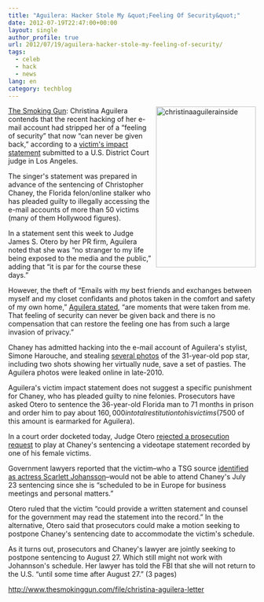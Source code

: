 ```yaml
---
title: "Aguilera: Hacker Stole My &quot;Feeling Of Security&quot;"
date: 2012-07-19T22:47:00+00:00
layout: single
author_profile: true
url: 2012/07/19/aguilera-hacker-stole-my-feeling-of-security/
tags:
  - celeb
  - hack
  - news
lang: en
category: techblog
---
```

<a href="http://lh3.ggpht.com/-HC3hh6zLYxQ/UAiHYfd5avI/AAAAAAAAGgw/AABD9wFTe8s/s1600-h/christinaaguilerainside%25255B19%25255D.jpg" target="_blank"><img title="christinaaguilerainside" border="0" alt="christinaaguilerainside" align="right" src="http://lh4.ggpht.com/-DNQhZEYNoVI/UAiHaV4eJOI/AAAAAAAAGg4/iVlGZtXhQj8/christinaaguilerainside_thumb%25255B13%25255D.jpg?imgmax=800" width="203" height="327" /></a><a href="http://www.thesmokinggun.com/documents/christina-aguilera-victim-letter-354671" target="_blank">The Smoking Gun</a>: Christina Aguilera contends that the recent hacking of her e-mail account had stripped her of a &#8220;feeling of security&#8221; that now &#8220;can never be given back,&#8221; according to a [victim's impact statement](http://www.thesmokinggun.com/file/christina-aguilera-letter?page=0) submitted to a U.S. District Court judge in Los Angeles. 

The singer's statement was prepared in advance of the sentencing of Christopher Chaney, the Florida felon/online stalker who has pleaded guilty to illegally accessing the e-mail accounts of more than 50 victims (many of them Hollywood figures). 

In a statement sent this week to Judge James S. Otero by her PR firm, Aguilera noted that she was &#8220;no stranger to my life being exposed to the media and the public,&#8221; adding that &#8220;it is par for the course these days.&#8221; 

However, the theft of &#8220;Emails with my best friends and exchanges between myself and my closet confidants and photos taken in the comfort and safety of my own home,&#8221; [Aguilera stated](http://www.thesmokinggun.com/file/christina-aguilera-letter?page=0), &#8220;are moments that were taken from me. That feeling of security can never be given back and there is no compensation that can restore the feeling one has from such a large invasion of privacy.&#8221; 

Chaney has admitted hacking into the e-mail account of Aguilera's stylist, Simone Harouche, and stealing [several photos](http://www.thesuperficial.com/some-christina-aguilera-pics-we-werent-supposed-to-see-12-2010) of the 31-year-old pop star, including two shots showing her virtually nude, save a set of pasties. The Aguilera photos were leaked online in late-2010. 

Aguilera's victim impact statement does not suggest a specific punishment for Chaney, who has pleaded guilty to nine felonies. Prosecutors have asked Otero to sentence the 36-year-old Florida man to 71 months in prison and order him to pay about $160,000 in total restitution to his victims ($7500 of this amount is earmarked for Aguilera). 

In a court order docketed today, Judge Otero [rejected a prosecution request](http://www.thesmokinggun.com/file/christina-aguilera-letter?page=1) to play at Chaney's sentencing a videotape statement recorded by one of his female victims. 

Government lawyers reported that the victim&#8211;who a TSG source [identified as actress Scarlett Johansson](http://www.thesmokinggun.com/documents/celebrity/scarlett-johansson-video-testimony-684512)&#8211;would not be able to attend Chaney's July 23 sentencing since she is &#8220;scheduled to be in Europe for business meetings and personal matters.&#8221; 

Otero ruled that the victim &#8220;could provide a written statement and counsel for the government may read the statement into the record.&#8221; In the alternative, Otero said that prosecutors could make a motion seeking to postpone Chaney's sentencing date to accommodate the victim's schedule. 

As it turns out, prosecutors and Chaney's lawyer are jointly seeking to postpone sentencing to August 27. Which still might not work with Johannson's schedule. Her lawyer has told the FBI that she will not return to the U.S. &#8220;until some time after August 27.&#8221; (3 pages) 

<http://www.thesmokinggun.com/file/christina-aguilera-letter>